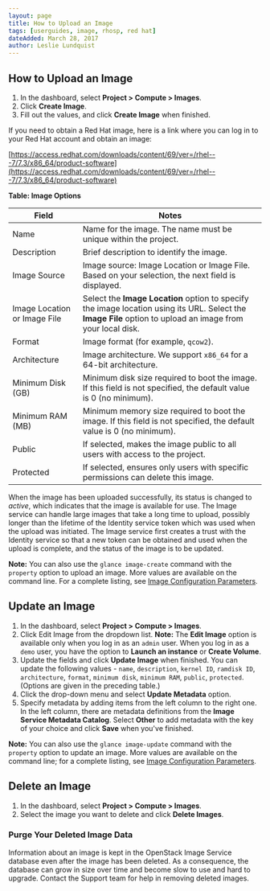 ```yaml
---
layout: page
title: How to Upload an Image
tags: [userguides, image, rhosp, red hat]
dateAdded: March 28, 2017
author: Leslie Lundquist
---
```



## How to Upload an Image

1. In the dashboard, select **Project > Compute > Images**.
2. Click **Create Image**.
3. Fill out the values, and click **Create Image** when finished.

If you need to obtain a Red Hat image, here is a link where you can log in to your Red Hat account and obtain an image:

[https://access.redhat.com/downloads/content/69/ver=/rhel---7/7.3/x86_64/product-software](https://access.redhat.com/downloads/content/69/ver=/rhel---7/7.3/x86_64/product-software)

**Table: Image Options**


| Field      | Notes     |
|------------|-----------------------------------|
| Name | Name for the image. The name must be unique within the project.  |
| Description    | Brief description to identify the image.   |
|Image Source   | Image source: Image Location or Image File. Based on your selection, the next field is displayed.    | 
| Image Location or Image File       | Select the **Image Location** option to specify the image location using its URL. Select the **Image File** option to upload an image from your local disk.  |
| Format     | Image format (for example, `qcow2`).    |
| Architecture   |Image architecture. We support `x86_64` for a 64-bit architecture.  |
| Minimum Disk (GB)    | Minimum disk size required to boot the image. If this field is not specified, the default value is 0 (no minimum).   |
| Minimum RAM (MB) | Minimum memory size required to boot the image. If this field is not specified, the default value is 0 (no minimum). |
| Public | If selected, makes the image public to all users with access to the project. |
| Protected | If selected, ensures only users with specific permissions can delete this image. |

When the image has been uploaded successfully, its status is changed to *active*, which indicates that the image is available for use. The Image service can handle  large images that take a long time to upload, possibly longer than the lifetime of the Identity service token which was used when the upload was initiated. The Image service first creates a trust with the Identity service so that a new token can be obtained and used when the upload is complete, and the status of the image is to be updated.

**Note:** You can also use the `glance image-create` command with the `property` option to upload an image. More values are available on the command line. For a complete listing, see [Image Configuration Parameters](https://github.ibm.com/BlueBoxDocs/Operations-and-Engineering-Docs/pull/962/files).

## Update an Image

1. In the dashboard, select **Project > Compute > Images**.
2. Click Edit Image from the dropdown list. **Note:** The **Edit Image** option is available only when you log in as an `admin` user. When you log in as a `demo` user, you have the option to **Launch an instance** or **Create Volume**.
3. Update the fields and click **Update Image** when finished. You can update the following values - `name`, `description`, `kernel ID`, `ramdisk ID`, `architecture`, `format`, `minimum disk`, `minimum RAM`, `public`, `protected`. (Options are given in the preceding table.)
4. Click the drop-down menu and select **Update Metadata** option.
5. Specify metadata by adding items from the left column to the right one. In the left column, there are metadata definitions from the **Image Service Metadata Catalog**. Select **Other** to add metadata with the key of your choice and click **Save** when you've finished.

**Note:** You can also use the `glance image-update` command with the `property` option to update an image. More values are available on the command line; for a complete listing, see [Image Configuration Parameters](https://github.ibm.com/BlueBoxDocs/Operations-and-Engineering-Docs/pull/962/files).

## Delete an Image

1. In the dashboard, select **Project > Compute > Images**.
2. Select the image you want to delete and click **Delete Images**.

### Purge Your Deleted Image Data

Information about an image is kept in the OpenStack Image Service database even after the image has been deleted. As a consequence, the database can grow in size over time and become slow to use and hard to upgrade. Contact the Support team for help in removing deleted images.
